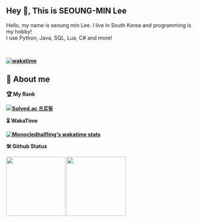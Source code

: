 ## Hey 👋, This is SEOUNG-MIN Lee
<p align='left'>Hello, my name is seoung min Lee.
I live in South Korea and programming is my hobby! <br> I use Python, Java, SQL, Lua, C# and more! <b> </p>
<br>
        
[![wakatime](https://wakatime.com/badge/user/91c4c2b6-8a7a-4971-8745-ad1b52a444ef.svg)](https://wakatime.com/@91c4c2b6-8a7a-4971-8745-ad1b52a444ef)

## 👀 About me
<p align=left>
        🏆 My Rank
</p>

[![Solved.ac
프로필](http://mazassumnida.wtf/api/v2/generate_badge?boj=MonocledHalfling)](https://solved.ac/ypoiuyt3)

<p align=left>
        ⏳ WakaTime
</p>

[![Monocledhalfling's wakatime stats](https://github-readme-stats.vercel.app/api/wakatime?username=@Bacord)](https://wakatime.com/@Bacord)

🛠️ Github Status
<p align=left>
  <img height="160em" src="https://github-readme-stats.vercel.app/api?username=MonocledHalfling&show_icons=true&include_all_commits=true&bg_color=30,e96443,904e95&title_color=fff&text_color=fff">
  <img height="160em" src="https://github-readme-stats.vercel.app/api/top-langs/?username=MonocledHalfling&layout=compact&bg_color=30,e96443,904e95&title_color=fff&text_color=fff">
</p>
